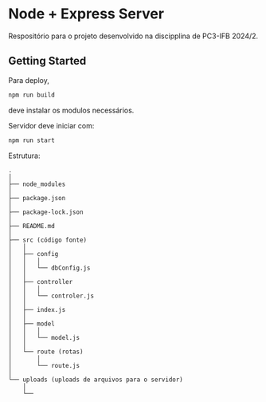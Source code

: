 # Node + Express Server

Respositório para o projeto desenvolvido na discipplina de PC3-IFB 2024/2.

## Getting Started

Para deploy,
```sh
npm run build
```
deve instalar os modulos necessários.

Servidor deve iniciar com:
```sh
npm run start
```

Estrutura:
```
.
│
├── node_modules
│
├── package.json
│
├── package-lock.json
│
├── README.md
│
├── src (código fonte)
│   │
│   ├── config
│   │   │
│   │   └── dbConfig.js
│   │
│   ├── controller
│   │   │
│   │   └── controler.js
│   │
│   ├── index.js
│   │
│   ├── model
│   │   │
│   │   └── model.js
│   │
│   └── route (rotas)
│       │
│       └── route.js
│
└── uploads (uploads de arquivos para o servidor)
    │
    └──
```
